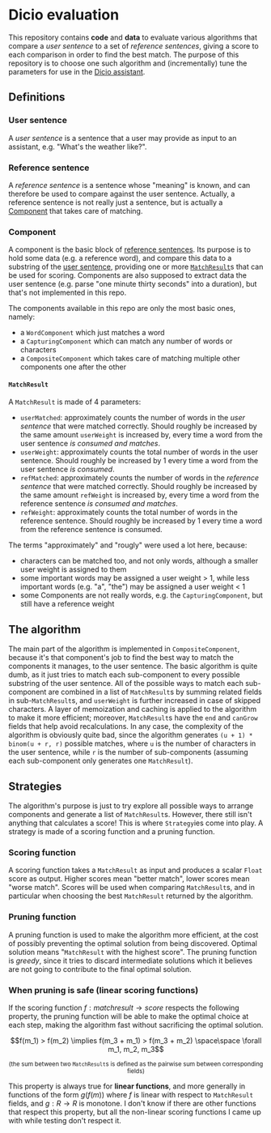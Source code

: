 # Dicio evaluation

This repository contains **code** and **data** to evaluate various algorithms that compare a *user sentence* to a set of *reference sentences*, giving a score to each comparison in order to find the best match. The purpose of this repository is to choose one such algorithm and (incrementally) tune the parameters for use in the [Dicio assistant](https://github.com/Stypox/dicio-android).

## Definitions

### User sentence

A *user sentence* is a sentence that a user may provide as input to an assistant, e.g. "What's the weather like?".

### Reference sentence

A *reference sentence* is a sentence whose "meaning" is known, and can therefore be used to compare against the user sentence. Actually, a reference sentence is not really just a sentence, but is actually a [Component](#component) that takes care of matching.

### Component

A component is the basic block of [reference sentences](#reference-sentence). Its purpose is to hold some data (e.g. a reference word), and compare this data to a substring of the [user sentence](#user-sentence), providing one or more [`MatchResult`](#matchresult)s that can be used for scoring. Components are also supposed to extract data the user sentence (e.g. parse "one minute thirty seconds" into a duration), but that's not implemented in this repo.

The components available in this repo are only the most basic ones, namely:
- a `WordComponent` which just matches a word
- a `CapturingComponent` which can match any number of words or characters
- a `CompositeComponent` which takes care of matching multiple other components one after the other

#### `MatchResult`

A `MatchResult` is made of 4 parameters:
- `userMatched`: approximately counts the number of words in the *user sentence* that were matched correctly. Should roughly be increased by the same amount `userWeight` is increased by, every time a word from the user sentence *is consumed and matches*.
- `userWeight`: approximately counts the total number of words in the user sentence. Should roughly be increased by 1 every time a word from the user sentence *is consumed*.
- `refMatched`: approximately counts the number of words in the *reference sentence* that were matched correctly. Should roughly be increased by the same amount `refWeight` is increased by, every time a word from the reference sentence *is consumed and matches*.
- `refWeight`: approximately counts the total number of words in the reference sentence. Should roughly be increased by 1 every time a word from the reference sentence is consumed.

The terms "approximately" and "rougly" were used a lot here, because:
- characters can be matched too, and not only words, although a smaller user weight is assigned to them
- some important words may be assigned a user weight > 1, while less important words (e.g. "a", "the") may be assigned a user weight < 1
- some Components are not really words, e.g. the `CapturingComponent`, but still have a reference weight

## The algorithm

The main part of the algorithm is implemented in `CompositeComponent`, because it's that component's job to find the best way to match the components it manages, to the user sentence. The basic algorithm is quite dumb, as it just tries to match each sub-component to every possible substring of the user sentence. All of the possible ways to match each sub-component are combined in a list of `MatchResult`s by summing related fields in sub-`MatchResult`s, and `userWeight` is further increased in case of skipped characters. A layer of memoization and caching is applied to the algorithm to make it more efficient; moreover, `MatchResult`s have the `end` and `canGrow` fields that help avoid recalculations. In any case, the complexity of the algorithm is obviously quite bad, since the algorithm generates `(u + 1) * binom(u + r, r)` possible matches, where `u` is the number of characters in the user sentence, while `r` is the number of sub-components (assuming each sub-component only generates one `MatchResult`).

## Strategies

The algorithm's purpose is just to try explore all possible ways to arrange components and generate a list of `MatchResult`s. However, there still isn't anything that calculates a score! This is where `Strategy`ies come into play. A strategy is made of a scoring function and a pruning function.

### Scoring function

A scoring function takes a `MatchResult` as input and produces a scalar `Float` score as output. Higher scores mean "better match", lower scores mean "worse match". Scores will be used when comparing `MatchResult`s, and in particular when choosing the best `MatchResult` returned by the algorithm.

### Pruning function

A pruning function is used to make the algorithm more efficient, at the cost of possibly preventing the optimal solution from being discovered. Optimal solution means "`MatchResult` with the highest score". The pruning function is *greedy*, since it tries to discard intermediate solutions which it believes are not going to contribute to the final optimal solution.

### When pruning is safe (linear scoring functions)

If the scoring function $f: matchresult \to score$ respects the following property, the pruning function will be able to make the optimal choice at each step, making the algorithm fast without sacrificing the optimal solution.

$$f(m_1) > f(m_2) \implies f(m_3 + m_1) > f(m_3 + m_2) \space\space \forall m_1, m_2, m_3$$

<p align="center"><sup>(the sum between two <code>MatchResult</code>s is defined as the pairwise sum between corresponding fields)</sup></p>

This property is always true for **linear functions**, and more generally in functions of the form $g(f(m))$ where $f$ is linear with respect to `MatchResult` fields, and $g: R \to R$ is monotone. I don't know if there are other functions that respect this property, but all the non-linear scoring functions I came up with while testing don't respect it.
